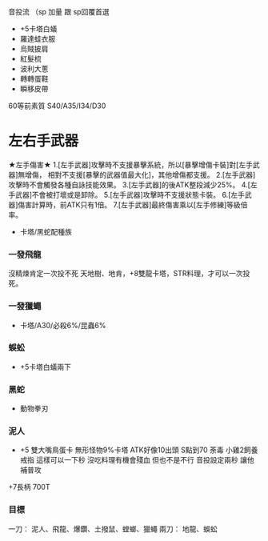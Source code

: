 音投流 
（sp 加量 跟 sp回覆首選
 - +5卡塔白蟻
 - 羅達蛙衣服
 - 烏賊披肩
 - 紅髮梳
 - 波利大蔥
 - 轉轉蛋鞋
 - 瞬移皮帶

60等前素質
S40/A35/I34/D30

# 左右手武器
★左手傷害★
1.[左手武器]攻擊時不支援暴擊系統，所以[暴擊增傷卡裝]對[左手武器]無增傷，
相對不支援[暴擊的武器值最大化]，其他增傷都支援。
2.[左手武器]攻擊時不會觸發各種自詠技能效果。
3.[左手武器]的後ATK整段減少25%。
4.[左手武器]不會被打壞或是卸除。
5.[左手武器]攻擊時不支援狀態卡裝。
6.[左手武器]傷害計算時，前ATK只有1倍。
7.[左手武器]最終傷害乘以[左手修練]等級倍率。

- 卡塔/黑蛇配種族

### 一發飛龍

沒精煉肯定一次投不死
天地樹、地肯，+8雙龍卡塔，STR料理，才可以一次投死。

### 一發獵蠅
- 卡塔/A30/必殺6%/昆蟲6%

### 蜈蚣
- +5卡塔白蟻兩下

### 黑蛇
- 動物拳刃


### 泥人
- +5 雙大嘴鳥蛋卡 無形怪物9%卡塔 ATK好像10出頭
S點到70 荼毒 小雞2飼養戒指
這樣可以一下秒 沒吃料理有機會殘血 但也不是不行 音投設定兩秒 讓他補普攻

+7長柄 700T


### 目標

一刀： 泥人、飛龍、爆鑽、土撥鼠、螳螂、獵蠅
兩刀： 地龍、蜈蚣
